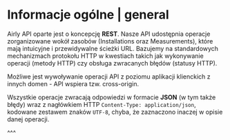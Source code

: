 # Informacje ogólne | general

Airly API oparte jest o koncepcję **REST**. Nasze API udostępnia operacje zorganizowane wokół zasobów (Installations oraz Measurements), które mają intuicyjne i przewidywalne ścieżki URL. Bazujemy na standardowych mechanizmach protokołu HTTP w kwestiach takich jak wykonywanie operacji (metody HTTP) czy obsługa zwracanych błędów (statusy HTTP).

Możliwe jest wywoływanie operacji API z poziomu aplikacji klienckich z innych domen - API wspiera tzw. cross-origin.

Wszystkie operacje zwracają odpowiedzi w formacie **JSON** (w tym także błędy) wraz z nagłówkiem HTTP `Content-Type: application/json`, kodowane zestawem znaków `UTF-8`, chyba, że zaznaczono inaczej w opisie danej operacji.

^^^
